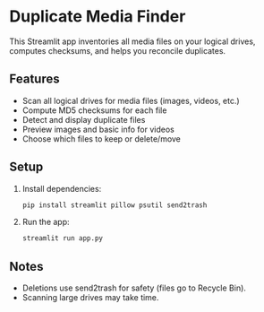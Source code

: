 # Duplicate Media Finder

This Streamlit app inventories all media files on your logical drives, computes checksums, and helps you reconcile duplicates.

## Features
- Scan all logical drives for media files (images, videos, etc.)
- Compute MD5 checksums for each file
- Detect and display duplicate files
- Preview images and basic info for videos
- Choose which files to keep or delete/move

## Setup

1. Install dependencies:
   ```sh
   pip install streamlit pillow psutil send2trash
   ```

2. Run the app:
   ```sh
   streamlit run app.py
   ```

## Notes
- Deletions use send2trash for safety (files go to Recycle Bin).
- Scanning large drives may take time.
